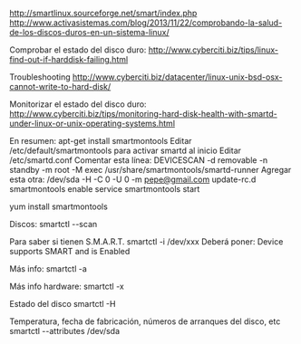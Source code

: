 http://smartlinux.sourceforge.net/smart/index.php
http://www.activasistemas.com/blog/2013/11/22/comprobando-la-salud-de-los-discos-duros-en-un-sistema-linux/

Comprobar el estado del disco duro:
http://www.cyberciti.biz/tips/linux-find-out-if-harddisk-failing.html

Troubleshooting
http://www.cyberciti.biz/datacenter/linux-unix-bsd-osx-cannot-write-to-hard-disk/

Monitorizar el estado del disco duro:
http://www.cyberciti.biz/tips/monitoring-hard-disk-health-with-smartd-under-linux-or-unix-operating-systems.html

En resumen:
apt-get install smartmontools
Editar /etc/default/smartmontools para activar smartd al inicio
Editar /etc/smartd.conf
  Comentar esta línea: DEVICESCAN -d removable -n standby -m root -M exec /usr/share/smartmontools/smartd-runner
  Agregar esta otra: /dev/sda -H -C 0 -U 0 -m pepe@gmail.com
update-rc.d smartmontools enable
service smartmontools start


yum install smartmontools

Discos:
smartctl --scan

Para saber si tienen S.M.A.R.T.
smartctl -i /dev/xxx
  Deberá poner:
  Device supports SMART and is Enabled

Más info:
smartctl -a <disco>

Más info hardware:
smartctl -x <disco>

Estado del disco
smartctl -H <disco>

Temperatura, fecha de fabricación, números de arranques del disco, etc
smartctl --attributes /dev/sda
